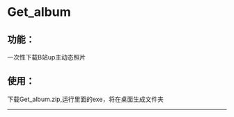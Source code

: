 # Get_album
 ## 功能：
 一次性下载B站up主动态照片
 ## 使用：
 下载Get_album.zip,运行里面的exe，将在桌面生成文件夹
*************************